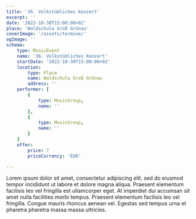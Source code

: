 ```yaml
---
title: '36. Volkstümliches Konzert'
excerpt: ''
date: '2022-10-30T15:00:00+02'
place: 'Waldschule Groß Grönau'
coverImage: '/assets/termine/'
ogImage: ''
schema:
    type: MusicEvent
    name: '36. Volkstümliches Konzert'
    startDate: '2022-10-30T15:00:00+02'
    location: 
        type: Place
        name: Waldschule Groß Grönau
        address: ''
    performer: [
        {
            type: MusicGroup,
            name: ''
        },
        {
            type: MusicGroup,
            name: ''
        }
    ]
    offer:
        price: 7
        priceCurrency: 'EUR'

---
```


Lorem ipsum dolor sit amet, consectetur adipiscing elit, sed do eiusmod tempor incididunt ut labore et dolore magna aliqua. Praesent elementum facilisis leo vel fringilla est ullamcorper eget. At imperdiet dui accumsan sit amet nulla facilities morbi tempus. Praesent elementum facilisis leo vel fringilla. Congue mauris rhoncus aenean vel. Egestas sed tempus urna et pharetra pharetra massa massa ultricies.
